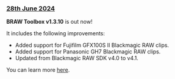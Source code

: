 ### [28th June 2024](/news/20240628)

**BRAW Toolbox v1.3.10** is out now!

It includes the following improvements:

- Added support for Fujifilm GFX100S II Blackmagic RAW clips.
- Added support for Panasonic GH7 Blackmagic RAW clips.
- Updated from Blackmagic RAW SDK v4.0 to v4.1.

You can learn more [here](https://brawtoolbox.fcp.cafe).